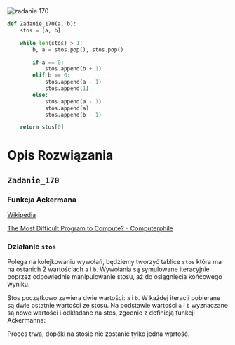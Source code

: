 <picture>
  <source srcset="../../srt/zbior_zadan/170.png" media="(prefers-color-scheme: light)">
  <source srcset="../../srt/zbior_zadan/black_170.png" media="(prefers-color-scheme: dark)">
  <img src="../../srt/zbior_zadan/black_170.png" alt="zadanie 170">
</picture>

```python
def Zadanie_170(a, b):
    stos = [a, b]

    while len(stos) > 1:
        b, a = stos.pop(), stos.pop()

        if a == 0:
            stos.append(b + 1)
        elif b == 0:
            stos.append(a - 1)
            stos.append(1)
        else:
            stos.append(a - 1)
            stos.append(a)
            stos.append(b - 1)

    return stos[0]

```
# Opis Rozwiązania

## `Zadanie_170`

### Funkcja Ackermana 
[Wikipedia](https://pl.wikipedia.org/wiki/Funkcja_Ackermanna)

[The Most Difficult Program to Compute? - Computerphile](https://www.youtube.com/watch?v=i7sm9dzFtEI&t)

### Działanie `stos`
Polega na kolejkowaniu wywołań, będziemy tworzyć tablice `stos` która ma na ostanich 2 wartościach `a` i `b`.
Wywołania są symulowane iteracyjnie poprzez odpowiednie manipulowanie stosu, aż do osiągnięcia końcowego wyniku.

Stos początkowo zawiera dwie wartości: `a` i `b`.
W każdej iteracji pobierane są dwie ostatnie wartości ze stosu.
Na podstawie wartości `a` i `b` wyznaczane są nowe wartości
i odkładane na stos, zgodnie z definicją funkcji Ackermanna:

Proces trwa, dopóki na stosie nie zostanie tylko jedna wartość.


